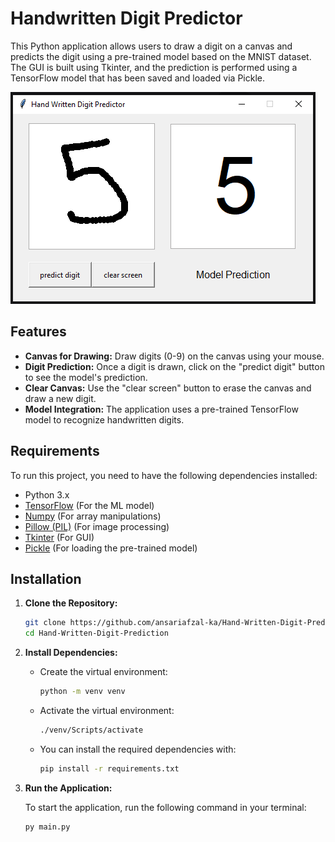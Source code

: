 # Handwritten Digit Predictor

This Python application allows users to draw a digit on a canvas and predicts the digit using a pre-trained model based on the MNIST dataset. The GUI is built using Tkinter, and the prediction is performed using a TensorFlow model that has been saved and loaded via Pickle.

![Handwritten Digit Predictor](docs/handwritten_digit_predictor.png "Handwritten Digit Predictor")

## Features

- **Canvas for Drawing:** Draw digits (0-9) on the canvas using your mouse.
- **Digit Prediction:** Once a digit is drawn, click on the "predict digit" button to see the model's prediction.
- **Clear Canvas:** Use the "clear screen" button to erase the canvas and draw a new digit.
- **Model Integration:** The application uses a pre-trained TensorFlow model to recognize handwritten digits.

## Requirements

To run this project, you need to have the following dependencies installed:

- Python 3.x
- [TensorFlow](https://www.tensorflow.org/) (For the ML model)
- [Numpy](https://numpy.org/) (For array manipulations)
- [Pillow (PIL)](https://python-pillow.org/) (For image processing)
- [Tkinter](https://wiki.python.org/moin/TkInter) (For GUI)
- [Pickle](https://docs.python.org/3/library/pickle.html) (For loading the pre-trained model)

## Installation

1. **Clone the Repository:**

   ```bash
   git clone https://github.com/ansariafzal-ka/Hand-Written-Digit-Prediction.git
   cd Hand-Written-Digit-Prediction

   ```

2. **Install Dependencies:**

   - Create the virtual environment:

     ```bash
     python -m venv venv
     ```

   - Activate the virtual environment:

     ```bash
     ./venv/Scripts/activate
     ```

   - You can install the required dependencies with:

     ```bash
     pip install -r requirements.txt
     ```

3. **Run the Application:**

   To start the application, run the following command in your terminal:

   ```bash
   py main.py
   ```
